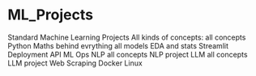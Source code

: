 # ML_Projects
Standard Machine Learning Projects
All kinds of concepts:
all concepts
Python
Maths behind evrything
all models
EDA and stats
Streamlit
Deployment
API
ML Ops
NLP all concepts 
NLP project
LLM all concepts
LLM project
Web Scraping
Docker
Linux
